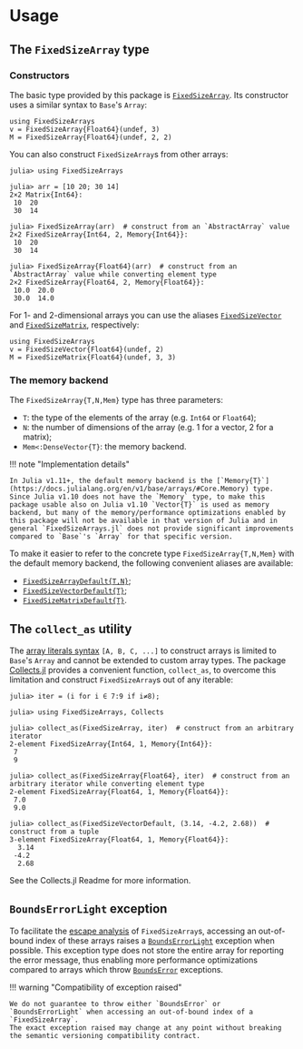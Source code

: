 # Usage

## The `FixedSizeArray` type

### Constructors

The basic type provided by this package is [`FixedSizeArray`](@ref).
Its constructor uses a similar syntax to `Base`'s `Array`:

```@repl
using FixedSizeArrays
v = FixedSizeArray{Float64}(undef, 3)
M = FixedSizeArray{Float64}(undef, 2, 2)
```

You can also construct `FixedSizeArray`s from other arrays:

```jldoctest
julia> using FixedSizeArrays

julia> arr = [10 20; 30 14]
2×2 Matrix{Int64}:
 10  20
 30  14

julia> FixedSizeArray(arr)  # construct from an `AbstractArray` value
2×2 FixedSizeArray{Int64, 2, Memory{Int64}}:
 10  20
 30  14

julia> FixedSizeArray{Float64}(arr)  # construct from an `AbstractArray` value while converting element type
2×2 FixedSizeArray{Float64, 2, Memory{Float64}}:
 10.0  20.0
 30.0  14.0
```

For 1- and 2-dimensional arrays you can use the aliases [`FixedSizeVector`](@ref) and [`FixedSizeMatrix`](@ref), respectively:

```@repl
using FixedSizeArrays
v = FixedSizeVector{Float64}(undef, 2)
M = FixedSizeMatrix{Float64}(undef, 3, 3)
```

### The memory backend

The `FixedSizeArray{T,N,Mem}` type has three parameters:

* `T`: the type of the elements of the array (e.g. `Int64` or `Float64`);
* `N`: the number of dimensions of the array (e.g. 1 for a vector, 2 for a matrix);
* `Mem<:DenseVector{T}`: the memory backend.

!!! note "Implementation details"

    In Julia v1.11+, the default memory backend is the [`Memory{T}`](https://docs.julialang.org/en/v1/base/arrays/#Core.Memory) type.
    Since Julia v1.10 does not have the `Memory` type, to make this package usable also on Julia v1.10 `Vector{T}` is used as memory backend, but many of the memory/performance optimizations enabled by this package will not be available in that version of Julia and in general `FixedSizeArrays.jl` does not provide significant improvements compared to `Base`'s `Array` for that specific version.

To make it easier to refer to the concrete type `FixedSizeArray{T,N,Mem}` with the default memory backend, the following convenient aliases are available:

* [`FixedSizeArrayDefault{T,N}`](@ref);
* [`FixedSizeVectorDefault{T}`](@ref);
* [`FixedSizeMatrixDefault{T}`](@ref).

## The `collect_as` utility

The [array literals syntax](https://docs.julialang.org/en/v1/manual/arrays/#man-array-literals) `[A, B, C, ...]` to construct arrays is limited to `Base`'s `Array` and cannot be extended to custom array types.
The package [Collects.jl](https://github.com/JuliaCollections/Collects.jl) provides a convenient function, `collect_as`, to overcome this limitation and construct `FixedSizeArray`s out of any iterable:

```jldoctest
julia> iter = (i for i ∈ 7:9 if i≠8);

julia> using FixedSizeArrays, Collects

julia> collect_as(FixedSizeArray, iter)  # construct from an arbitrary iterator
2-element FixedSizeArray{Int64, 1, Memory{Int64}}:
 7
 9

julia> collect_as(FixedSizeArray{Float64}, iter)  # construct from an arbitrary iterator while converting element type
2-element FixedSizeArray{Float64, 1, Memory{Float64}}:
 7.0
 9.0

julia> collect_as(FixedSizeVectorDefault, (3.14, -4.2, 2.68))  # construct from a tuple
3-element FixedSizeArray{Float64, 1, Memory{Float64}}:
  3.14
 -4.2
  2.68
```

See the Collects.jl Readme for more information.

## `BoundsErrorLight` exception

To facilitate the [escape analysis](https://en.wikipedia.org/wiki/Escape_analysis) of `FixedSizeArray`s, accessing an out-of-bound index of these arrays raises a [`BoundsErrorLight`](@ref) exception when possible.
This exception type does not store the entire array for reporting the error message, thus enabling more performance optimizations compared to arrays which throw [`BoundsError`](https://docs.julialang.org/en/v1/base/base/#Core.BoundsError) exceptions.

!!! warning "Compatibility of exception raised"

    We do not guarantee to throw either `BoundsError` or `BoundsErrorLight` when accessing an out-of-bound index of a `FixedSizeArray`.
    The exact exception raised may change at any point without breaking the semantic versioning compatibility contract.

